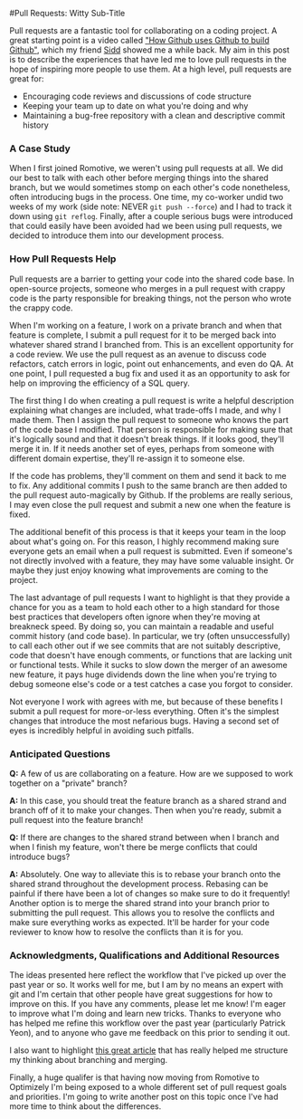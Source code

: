 #Pull Requests: Witty Sub-Title

Pull requests are a fantastic tool for collaborating on a coding project. A great starting point is a video called ["How Github uses Github to build Github"](http://www.youtube.com/watch?v=qyz3jkOBbQY), which my friend [Sidd](https://twitter.com/sidd) showed me a while back. My aim in this post is to describe the experiences that have led me to love pull requests in the hope of inspiring more people to use them. At a high level, pull requests are great for:

* Encouraging code reviews and discussions of code structure
* Keeping your team up to date on what you're doing and why
* Maintaining a bug-free repository with a clean and descriptive commit history

### A Case Study
When I first joined Romotive, we weren't using pull requests at all. We did our best to talk with each other before merging things into the shared branch, but we would sometimes stomp on each other's code nonetheless, often introducing bugs in the process. One time, my co-worker undid two weeks of my work (side note: NEVER `git push --force`) and I had to track it down using `git reflog`. Finally, after a couple serious bugs were introduced that could easily have been avoided had we been using pull requests, we decided to introduce them into our development process.

### How Pull Requests Help
Pull requests are a barrier to getting your code into the shared code base. In open-source projects, someone who merges in a pull request with crappy code is the party responsible for breaking things, not the person who wrote the crappy code.

When I'm working on a feature, I work on a private branch and when that feature is complete, I submit a pull request for it to be merged back into whatever shared strand I branched from. This is an excellent opportunity for a code review. We use the pull request as an avenue to discuss code refactors, catch errors in logic, point out enhancements, and even do QA. At one point, I pull requested a bug fix and used it as an opportunity to ask for help on improving the efficiency of a SQL query.

The first thing I do when creating a pull request is write a helpful description explaining what changes are included, what trade-offs I made, and why I made them. Then I assign the pull request to someone who knows the part of the code base I modified. That person is responsible for making sure that it's logically sound and that it doesn't break things. If it looks good, they'll merge it in. If it needs another set of eyes, perhaps from someone with different domain expertise, they'll re-assign it to someone else.

If the code has problems, they'll comment on them and send it back to me to fix. Any additional commits I push to the same branch are then added to the pull request auto-magically by Github. If the problems are really serious, I may even close the pull request and submit a new one when the feature is fixed.

The additional benefit of this process is that it keeps your team in the loop about what's going on. For this reason, I highly recommend making sure everyone gets an email when a pull request is submitted. Even if someone's not directly involved with a feature, they may have some valuable insight. Or maybe they just enjoy knowing what improvements are coming to the project.

The last advantage of pull requests I want to highlight is that they provide a chance for you as a team to hold each other to a high standard for those best practices that developers often ignore when they're moving at breakneck speed. By doing so, you can maintain a readable and useful commit history (and code base). In particular, we try (often unsuccessfully) to call each other out if we see commits that are not suitably descriptive, code that doesn't have enough comments, or functions that are lacking unit or functional tests. While it sucks to slow down the merger of an awesome new feature, it pays huge dividends down the line when you're trying to debug someone else's code or a test catches a case you forgot to consider.

Not everyone I work with agrees with me, but because of these benefits I submit a pull request for more-or-less everything. Often it's the simplest changes that introduce the most nefarious bugs. Having a second set of eyes is incredibly helpful in avoiding such pitfalls.

### Anticipated Questions
**Q:** A few of us are collaborating on a feature. How are we supposed to work together on a "private" branch?

**A:** In this case, you should treat the feature branch as a shared strand and branch off of it to make your changes. Then when you're ready, submit a pull request into the feature branch!

**Q:** If there are changes to the shared strand between when I branch and when I finish my feature, won't there be merge conflicts that could introduce bugs?

**A:** Absolutely. One way to alleviate this is to rebase your branch onto the shared strand throughout the development process. Rebasing can be painful if there have been a lot of changes so make sure to do it frequently! Another option is to merge the shared strand into your branch prior to submitting the pull request. This allows you to resolve the conflicts and make sure everything works as expected. It'll be harder for your code reviewer to know how to resolve the conflicts than it is for you.

### Acknowledgments, Qualifications and Additional Resources
The ideas presented here reflect the workflow that I've picked up over the past year or so. It works well for me, but I am by no means an expert with git and I'm certain that other people have great suggestions for how to improve on this. If you have any comments, please let me know! I'm eager to improve what I'm doing and learn new tricks. Thanks to everyone who has helped me refine this workflow over the past year (particularly Patrick Yeon), and to anyone who gave me feedback on this prior to sending it out.

I also want to highlight [this great article](http://nvie.com/posts/a-successful-git-branching-model/) that has really helped me structure my thinking about branching and merging.

Finally, a huge qualifer is that having now moving from Romotive to Optimizely I'm being exposed to a whole different set of pull request goals and priorities. I'm going to write another post on this topic once I've had more time to think about the differences.